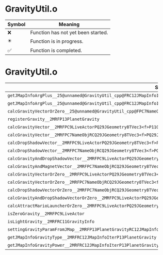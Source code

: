 # GravityUtil.o
| Symbol | Meaning 
| ------------- | ------------- 
| :x: | Function has not yet been started. 
| :eight_pointed_black_star: | Function is in progress. 
| :white_check_mark: | Function is completed. 


# GravityUtil.o
| Symbol | Decompiled? |
| ------------- | ------------- |
| `getJMapInfoArgPlus__25@unnamed@GravityUtil_cpp@FRC12JMapInfoIterPCcPf` | :x: |
| `getJMapInfoArgPlus__25@unnamed@GravityUtil_cpp@FRC12JMapInfoIterPCcPl` | :white_check_mark: |
| `calcGravityVectorOrZero__25@unnamed@GravityUtil_cpp@FPC7NameObjRCQ29JGeometry8TVec3<f>UlPQ29JGeometry8TVec3<f>P11GravityInfoUl` | :white_check_mark: |
| `registerGravity__2MRFP13PlanetGravity` | :white_check_mark: |
| `calcGravityVector__2MRFPC9LiveActorPQ29JGeometry8TVec3<f>P11GravityInfoUl` | :white_check_mark: |
| `calcGravityVector__2MRFPC7NameObjRCQ29JGeometry8TVec3<f>PQ29JGeometry8TVec3<f>P11GravityInfoUl` | :white_check_mark: |
| `calcDropShadowVector__2MRFPC9LiveActorPQ29JGeometry8TVec3<f>P11GravityInfoUl` | :white_check_mark: |
| `calcDropShadowVector__2MRFPC7NameObjRCQ29JGeometry8TVec3<f>PQ29JGeometry8TVec3<f>P11GravityInfoUl` | :white_check_mark: |
| `calcGravityAndDropShadowVector__2MRFPC9LiveActorPQ29JGeometry8TVec3<f>P11GravityInfoUl` | :white_check_mark: |
| `calcGravityAndMagnetVector__2MRFPC7NameObjRCQ29JGeometry8TVec3<f>PQ29JGeometry8TVec3<f>P11GravityInfoUl` | :white_check_mark: |
| `calcGravityVectorOrZero__2MRFPC9LiveActorPQ29JGeometry8TVec3<f>P11GravityInfoUl` | :white_check_mark: |
| `calcGravityVectorOrZero__2MRFPC7NameObjRCQ29JGeometry8TVec3<f>PQ29JGeometry8TVec3<f>P11GravityInfoUl` | :white_check_mark: |
| `calcDropShadowVectorOrZero__2MRFPC7NameObjRCQ29JGeometry8TVec3<f>PQ29JGeometry8TVec3<f>P11GravityInfoUl` | :white_check_mark: |
| `calcGravityAndDropShadowVectorOrZero__2MRFPC9LiveActorPQ29JGeometry8TVec3<f>P11GravityInfoUl` | :white_check_mark: |
| `calcAttractMarioLauncherOrZero__2MRFPC9LiveActorPQ29JGeometry8TVec3<f>P11GravityInfoUl` | :white_check_mark: |
| `isZeroGravity__2MRFPC9LiveActor` | :white_check_mark: |
| `isLightGravity__2MRFRC11GravityInfo` | :white_check_mark: |
| `settingGravityParamFromJMap__2MRFP13PlanetGravityRC12JMapInfoIter` | :white_check_mark: |
| `getJMapInfoGravityType__2MRFRC12JMapInfoIterP13PlanetGravity` | :white_check_mark: |
| `getJMapInfoGravityPower__2MRFRC12JMapInfoIterP13PlanetGravity` | :white_check_mark: |
